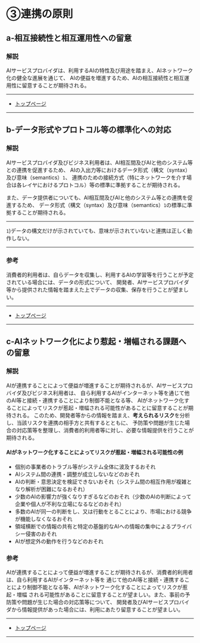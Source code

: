 # ③連携の原則

## a-相互接続性と相互運用性への留意

### 解説

AIサービスプロバイダは、利用するAIの特性及び用途を踏まえ、AIネットワーク化の健全な進展を通じて、
AIの便益を増進するため、AIの相互接続性と相互運用性に留意することが期待される。

****************

* [トップページ](../../)

****************


## b-データ形式やプロトコル等の標準化への対応

### 解説

AIサービスプロバイダ及びビジネス利用者は、AI相互間及びAIと他のシステム等との連携を促進するため、
AIの入出力等におけるデータ形式（構文（syntax）及び意味（semantics）`1`、
連携のための接続方式（特にネットワークを介す場合は各レイヤにおけるプロトコル）等の標準に準拠することが期待される。

また、データ提供者についても、AI相互間及びAIと他のシステム等との連携を促進するため、
データ形式（構文（syntax）及び意味（semantics）`1`の標準に準拠することが期待される。

----

`1`)データの構文だけが示されていても、意味が示されていないと連携は正しく動作しない。

----

### 参考

消費者的利用者は、自らデータを収集し、利用するAIの学習等を行うことが予定されている場合には、データの形式について、
開発者、AIサービスプロバイダ等から提供された情報を踏まえた上でデータの収集、保存を行うことが望ましい。


****************

* [トップページ](../../)

****************


## c-AIネットワーク化により惹起・増幅される課題への留意

### 解説
AIが連携することによって便益が増進することが期待されるが、AIサービスプロバイダ及びビジネス利用者は、
自ら利用するAIがインターネット等を通じて他のAI等と接続・連携することにより制御不能となる等、
AIがネットワーク化することによってリスクが惹起・増幅される可能性があることに留意することが期待される。
このため、開発者等からの情報を踏まえ、**考えられるリスク**を分析し、当該リスクを連携の相手方と共有するとともに、
予防策や問題が生じた場合の対応策等を整理し、消費者的利用者等に対し、必要な情報提供を行うことが期待される。

#### AIがネットワーク化することによってリスクが惹起・増幅される可能性の例
* 個別の事業者のトラブル等がシステム全体に波及するおそれ
* AIシステム間の連携・調整が成立しないなどのおそれ
* AIの判断・意思決定を検証できないおそれ（システム間の相互作用が複雑となり解析が困難になるおそれ）
* 少数のAIの影響力が強くなりすぎるなどのおそれ（少数のAIの判断によって企業や個人が不利な立場になるなどのおそれ）
* 多数のAIが同一の判断をし、又は行動をとることにより、市場における競争が機能しなくなるおそれ
* 領域横断での情報の共有と特定の基盤的なAIへの情報の集中によるプライバシー侵害のおそれ
* AIが想定外の動作を行うなどのおそれ


### 参考

AIが連携することによって便益が増進することが期待されるが、消費者的利用者は、自ら利用するAIがインターネット等を
通じて他のAI等と接続・連携することにより制御不能となる等、AIがネットワーク化することによってリスクが惹起・増幅
される可能性があることに留意することが望ましい。また、事前の予防策や問題が生じた場合の対応策等について、
開発者及びAIサービスプロバイダから情報提供があった場合には、利用にあたり留意することが望ましい。

****************

* [トップページ](../../)

****************

